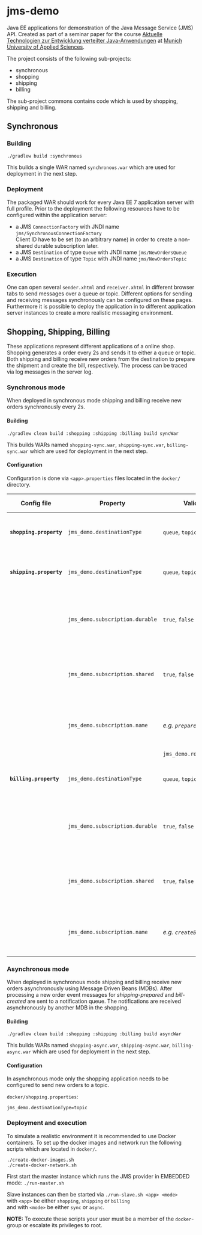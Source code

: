 # jms-demo
Java EE applications for demonstration of the Java Message Service (JMS) API.
Created as part of a seminar paper for the course [Aktuelle Technologien zur Entwicklung verteilter Java-Anwendungen](https://tschutschu.de/ss2017.html) at [Munich University of Applied Sciences](http://cs.hm.edu).

The project consists of the following sub-projects:
* synchronous
* shopping
* shipping
* billing

The sub-project commons contains code which is used by shopping, shipping and billing.

## Synchronous
### Building
```
./gradlew build :synchronous
```
This builds a single WAR named `synchronous.war` which are used for deployment in the next step.

### Deployment
The packaged WAR should work for every Java EE 7 application server with full profile.
Prior to the deployment the following resources have to be configured within the application server:
* a JMS `ConnectionFactory` with JNDI name `jms/SynchronousConnectionFactory` <br />
Client ID have to be set (to an arbitrary name) in order to create a non-shared durable subscription later.
* a JMS `Destination` of type `Queue` with JNDI name `jms/NewOrdersQueue`
* a JMS `Destination` of type `Topic` with JNDI name `jms/NewOrdersTopic`

### Execution
One can open several `sender.xhtml` and `receiver.xhtml` in different browser tabs to send messages over a queue or topic.
Different options for sending and receiving messages synchronously can be configured on these pages.
Furthermore it is possible to deploy the application in to different application server instances to create a more realistic messaging environment.

## Shopping, Shipping, Billing
These applications represent different applications of a online shop.
Shopping generates a order every 2s and sends it to either a queue or topic.
Both shipping and billing receive new orders from the destination to prepare the shipment and create the bill, respectively.
The process can be traced via log messages in the server log.

### Synchronous mode
When deployed in synchronous mode shipping and billing receive new orders synchronously every 2s.

#### Building
```
./gradlew clean build :shopping :shipping :billing build syncWar
```
This builds WARs named `shopping-sync.war`, `shipping-sync.war`, `billing-sync.war` which are used for deployment in the next step.

#### Configuration
Configuration is done via ```<app>.properties``` files located in the ```docker/``` directory.

| Config file | Property | Valid values | Property Description |
| --- | --- | --- | --- |
| **```shopping.property```** | ```jms_demo.destinationType``` | ```queue```, ```topic``` | Type of destination to be used for placing new orders in |
| **```shipping.property```** | ```jms_demo.destinationType``` | ```queue```, ```topic``` | Type of destination to be used for receiving new orders from |
| | ```jms_demo.subscription.durable``` | ```true```, ```false``` | Whether a durable subscription should be used for reception of new orders |
| | ```jms_demo.subscription.shared``` | ```true```, ```false``` | Whether a shared subscription should be used for reception of new orders |
| | ```jms_demo.subscription.name``` | _e.g. ```prepareShipping```_ | Name of the subscription (required for durable and shared subscriptions)  |
| | | ```jms_demo.receiver.timeout``` | _e.g. ```500```_ | Timeout for receiving new orders synchronously in milliseconds |
| **```billing.property```** | ```jms_demo.destinationType``` | ```queue```, ```topic``` | Type of destination to be used for receiving new orders from |
| | ```jms_demo.subscription.durable``` | ```true```, ```false``` | Whether a durable subscription should be used for reception of new orders |
| | ```jms_demo.subscription.shared``` | ```true```, ```false``` | Whether a shared subscription should be used for reception of new orders |
| | ```jms_demo.subscription.name``` | _e.g. ```createBill```_ | Name of the subscription (required for durable and shared subscriptions)  |

### Asynchronous mode
When deployed in synchronous mode shipping and billing receive new orders asynchronously using Message Driven Beans (MDBs).
After processing a new order event messages for _shipping-prepared_ and _bill-created_ are sent to a notification queue.
The notifications are received asynchronously by another MDB in the shopping.

#### Building
```
./gradlew clean build :shopping :shipping :billing build asyncWar
```
This builds WARs named `shopping-async.war`, `shipping-async.war`, `billing-async.war` which are used for deployment in the next step.

#### Configuration
In asynchronous mode only the shopping application needs to be configured to send new orders to a topic.

```docker/shopping.properties```:
```
jms_demo.destinationType=topic
```

### Deployment and execution
To simulate a realistic environment it is recommended to use Docker containers.
To set up the docker images and network run the following scripts which are located in `docker/`.
```
./create-docker-images.sh
./create-docker-network.sh
```

First start the master instance which runs the JMS provider in EMBEDDED mode: ```./run-master.sh```

Slave instances can then be started via ```./run-slave.sh <app> <mode>``` <br />
with ```<app>``` be either ```shopping```, ```shipping``` or ```billing``` <br />
and with ```<mode>``` be either ```sync``` or ```async```.

**NOTE:** To execute these scripts your user must be a member of the ```docker```-group or escalate its privileges to root.
